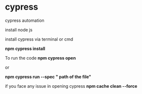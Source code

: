 # cypress
cypress automation


install node js

install cypress via terminal or cmd 

**npm cypress install**

To run the code
**npm cypress open**

or 

**npm cypress run --spec " path of the file"**

if you face any issue in opening cypress
**npm cache clean --force**

